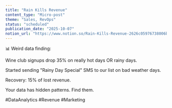 ```yaml
---
title: "Rain Kills Revenue"
content_type: "Micro-post"
theme: "Sales, RevOps"
status: "scheduled"
publication_date: "2025-10-07"
notion_url: "https://www.notion.so/Rain-Kills-Revenue-2626c05976738006b24fcc05b92d6d4d"
---
```


📊 Weird data finding:

Wine club signups drop 35% on really hot days OR rainy days.

Started sending "Rainy Day Special" SMS to our list on bad weather days.

Recovery: 15% of lost revenue.

Your data has hidden patterns. Find them.

#DataAnalytics #Revenue #Marketing

